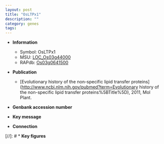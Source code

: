 ```yaml
---
layout: post
title: "OsLTPx1"
description: ""
category: genes
tags: 
---
```


* **Information**  
    + Symbol: OsLTPx1  
    + MSU: [LOC_Os03g44000](http://rice.plantbiology.msu.edu/cgi-bin/ORF_infopage.cgi?orf=LOC_Os03g44000)  
    + RAPdb: [Os03g0641500](http://rapdb.dna.affrc.go.jp/viewer/gbrowse_details/irgsp1?name=Os03g0641500)  

* **Publication**  
    + [Evolutionary history of the non-specific lipid transfer proteins](http://www.ncbi.nlm.nih.gov/pubmed?term=Evolutionary history of the non-specific lipid transfer proteins%5BTitle%5D), 2011, Mol Plant.

* **Genbank accession number**  

* **Key message**  

* **Connection**  

[//]: # * **Key figures**  


